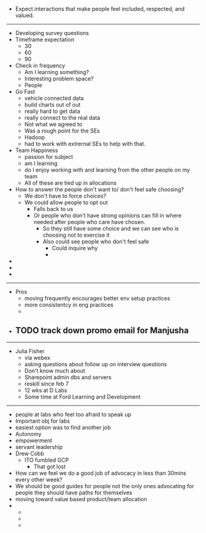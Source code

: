 - Expect interactions that make people feel included, respected, and valued.
- ---
- Developing survey questions
- Timeframe expectation
	- 30
	- 60
	- 90
- Check in frequency
	- Am I learning something?
	- Interesting problem space?
	- People
- Go Fast
	- vehicle connected data
	- build charts out of out
	- really hard to get data
	- really connect to the real data
	- Not what we agreed to
	- Was a rough point for the SEs
	- Hadoop
	- had to work with extrernal SEs to help with that.
- Team Happiness
	- passion for subject
	- am I learning
	- do I enjoy working with and learning from the other people on my team
	- All of these are tied up in allocations
- How to answer the people don't want to/ don't feel safe choosing?
	- We don't have to force choices?
	- We could allow people to opt out
		- Falls back to us
		- Or people who don't have strong opinions can fill in where needed after people who care have chosen.
			- So they still have some choice and we can see who is choosing not to exercise it
			- Also could see people who don't feel safe
				- Could inquire why
				-
-
-
-
- ---
- Pros
	- moving frequently encourages better env setup practices
	- more consistentcy in eng practices
	-
- TODO track down promo email for Manjusha
	-
- ---
- Julia Fisher
	- via webex
	- asking questions about follow up on interview questions
	- Don't know much about
	- Sharepoint admin dbs and servers
	- reskill since feb 7
	- 12 wks at D Labs
	- Some time at Ford Learning and Development
- ---
- people at labs who feel too afraid to speak up
- Important obj for labs
- easiest option was to find another job
- Autonomy
- empowerment
- servant leadership
- Drew Cobb
	- ITO fumbled GCP
		- That got lost
- How can we feel we do a good job of advocacy in less than 30mins every other week?
- We should be good guides for people not the only ones advocating for people they should have paths for themselves
- moving toward value based product/team allocation
-
	-
	-
	-
